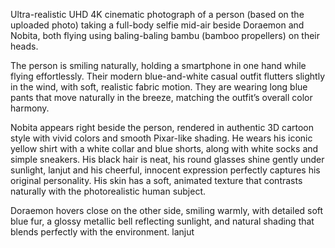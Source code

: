 Ultra-realistic UHD 4K cinematic photograph of a person (based on the uploaded photo) taking a full-body selfie mid-air beside Doraemon and Nobita, both flying using baling-baling bambu (bamboo propellers) on their heads.

The person is smiling naturally, holding a smartphone in one hand while flying effortlessly. Their modern blue-and-white casual outfit flutters slightly in the wind, with soft, realistic fabric motion. 
They are wearing long blue pants that move naturally in the breeze, matching the outfit’s overall color harmony.

Nobita appears right beside the person, rendered in authentic 3D cartoon style with vivid colors and smooth Pixar-like shading. He wears his iconic yellow shirt with a white collar and blue shorts, along with white socks and simple sneakers. His black hair is neat, his round glasses shine gently under sunlight, lanjut and his cheerful, innocent expression perfectly captures his original personality. His skin has a soft, animated texture that contrasts naturally with the photorealistic human subject.

Doraemon hovers close on the other side, smiling warmly, with detailed soft blue fur, a glossy metallic bell reflecting sunlight, and natural shading that blends perfectly with the environment. lanjut
